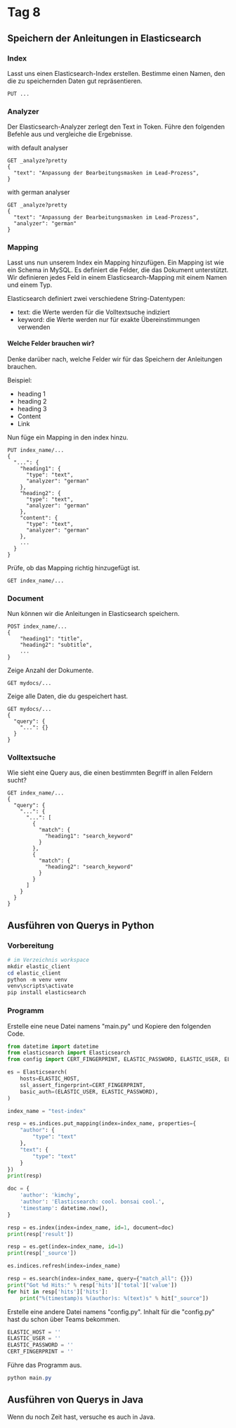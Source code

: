 # Tag 8

## Speichern der Anleitungen in Elasticsearch


### Index

Lasst uns einen Elasticsearch-Index erstellen. Bestimme einen Namen, den die zu speichernden Daten gut repräsentieren.

```
PUT ...
```

### Analyzer

Der Elasticsearch-Analyzer zerlegt den Text in Token. Führe den folgenden Befehle aus und vergleiche die Ergebnisse.

with default analyser
```
GET _analyze?pretty
{
  "text": "Anpassung der Bearbeitungsmasken im Lead-Prozess",
}
```

with german analyser
```
GET _analyze?pretty
{
  "text": "Anpassung der Bearbeitungsmasken im Lead-Prozess",
  "analyzer": "german"
}
```

### Mapping

Lasst uns nun unserem Index ein Mapping hinzufügen. Ein Mapping ist wie ein Schema in MySQL. Es definiert die Felder, die das Dokument unterstützt. Wir definieren jedes Feld in einem Elasticsearch-Mapping mit einem Namen und einem Typ.

Elasticsearch definiert zwei verschiedene String-Datentypen: 

- text: die Werte werden für die Volltextsuche indiziert
- keyword: die Werte werden nur für exakte Übereinstimmungen verwenden

#### Welche Felder brauchen wir?

Denke darüber nach, welche Felder wir für das Speichern der Anleitungen brauchen.

Beispiel:
- heading 1
- heading 2
- heading 3
- Content
- Link

Nun füge ein Mapping in den index hinzu.

```
PUT index_name/...
{
  "...": {
    "heading1": {
      "type": "text",
      "analyzer": "german"
    },
    "heading2": {
      "type": "text",
      "analyzer": "german"
    },
    "content": {
      "type": "text",
      "analyzer": "german"
    },
    ...
  }
}
```

Prüfe, ob das Mapping richtig hinzugefügt ist.

```
GET index_name/...
```


### Document

Nun können wir die Anleitungen in Elasticsearch speichern.

```
POST index_name/...
{
    "heading1": "title",
    "heading2": "subtitle",
    ...
}
```

Zeige Anzahl der Dokumente.

```
GET mydocs/...
```

Zeige alle Daten, die du gespeichert hast.

```
GET mydocs/...
{
  "query": {
    "...": {}
  }
}
```

### Volltextsuche

Wie sieht eine Query aus, die einen bestimmten Begriff in allen Feldern sucht?

```
GET index_name/...
{
  "query": {
    "...": {
      "...": [
        {
          "match": {
            "heading1": "search_keyword"
          }
        },
        {
          "match": {
            "heading2": "search_keyword"
          }
        }
      ]
    }
  }
}
```

## Ausführen von Querys in Python

### Vorbereitung

```powershell
# im Verzeichnis workspace
mkdir elastic_client
cd elastic_client
python -m venv venv
venv\scripts\activate
pip install elasticsearch
```

### Programm

Erstelle eine neue Datei namens "main.py" und Kopiere den folgenden Code.

```python
from datetime import datetime
from elasticsearch import Elasticsearch
from config import CERT_FINGERPRINT, ELASTIC_PASSWORD, ELASTIC_USER, ELASTIC_HOST

es = Elasticsearch(
    hosts=ELASTIC_HOST,
    ssl_assert_fingerprint=CERT_FINGERPRINT,
    basic_auth=(ELASTIC_USER, ELASTIC_PASSWORD),
)

index_name = "test-index"

resp = es.indices.put_mapping(index=index_name, properties={
    "author": {
        "type": "text"
    },
    "text": {
        "type": "text"
    }
})
print(resp)

doc = {
    'author': 'kimchy',
    'author': 'Elasticsearch: cool. bonsai cool.',
    'timestamp': datetime.now(),
}

resp = es.index(index=index_name, id=1, document=doc)
print(resp['result'])

resp = es.get(index=index_name, id=1)
print(resp['_source'])

es.indices.refresh(index=index_name)

resp = es.search(index=index_name, query={"match_all": {}})
print("Got %d Hits:" % resp['hits']['total']['value'])
for hit in resp['hits']['hits']:
    print("%(timestamp)s %(author)s: %(text)s" % hit["_source"])
```

Erstelle eine andere Datei namens "config.py". Inhalt für die "config.py" hast du schon über Teams bekommen.

```python
ELASTIC_HOST = ''
ELASTIC_USER = ''
ELASTIC_PASSWORD = ''
CERT_FINGERPRINT = ''
```

Führe das Programm aus.

```powershell
python main.py
```

## Ausführen von Querys in Java

Wenn du noch Zeit hast, versuche es auch in Java.
